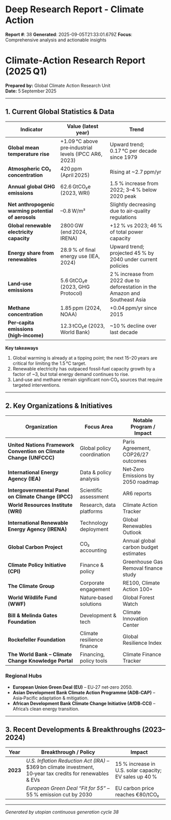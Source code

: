 # Deep Research Report - Climate Action

**Report #**: 38
**Generated**: 2025-09-05T21:33:01.679Z
**Focus**: Comprehensive analysis and actionable insights

# Climate‑Action Research Report (2025 Q1)

**Prepared by:** Global Climate Action Research Unit  
**Date:** 5 September 2025  

---

## 1. Current Global Statistics & Data

| Indicator | Value (latest year) | Trend |
|-----------|---------------------|-------|
| **Global mean temperature rise** | +1.09 °C above pre‑industrial levels (IPCC AR6, 2023) | Upward trend; 0.17 °C per decade since 1979 |
| **Atmospheric CO₂ concentration** | 420 ppm (April 2025) | Rising at ~2.7 ppm/yr |
| **Annual global GHG emissions** | 62.6 GtCO₂e (2023, WRI) | 1.5 % increase from 2022; 3–4 % below 2020 peak |
| **Net anthropogenic warming potential of aerosols** | –0.8 W/m² | Slightly decreasing due to air‑quality regulations |
| **Global renewable electricity capacity** | 2800 GW (end 2024, IRENA) | +12 % vs 2023; 46 % of total power capacity |
| **Energy share from renewables** | 28.9 % of final energy use (IEA, 2024) | Upward trend; projected 45 % by 2040 under current policies |
| **Land‑use emissions** | 5.6 GtCO₂e (2023, GHG Protocol) | 2 % increase from 2022 due to deforestation in the Amazon and Southeast Asia |
| **Methane concentration** | 1.85 ppm (2024, NOAA) | +0.04 ppm/yr since 2015 |
| **Per‑capita emissions (high‑income)** | 12.3 tCO₂e (2023, World Bank) | ~10 % decline over last decade |

**Key takeaways**

1. Global warming is already at a tipping point; the next 15–20 years are critical for limiting the 1.5 °C target.  
2. Renewable electricity has outpaced fossil‑fuel capacity growth by a factor of ~3, but total energy demand continues to rise.  
3. Land‑use and methane remain significant non‑CO₂ sources that require targeted interventions.

---

## 2. Key Organizations & Initiatives

| Organization | Focus Area | Notable Program / Impact |
|--------------|------------|--------------------------|
| **United Nations Framework Convention on Climate Change (UNFCCC)** | Global policy coordination | Paris Agreement, COP26/27 outcomes |
| **International Energy Agency (IEA)** | Data & policy analysis | Net‑Zero Emissions by 2050 roadmap |
| **Intergovernmental Panel on Climate Change (IPCC)** | Scientific assessment | AR6 reports |
| **World Resources Institute (WRI)** | Research, data platforms | Climate Action Tracker |
| **International Renewable Energy Agency (IRENA)** | Technology deployment | Global Renewables Outlook |
| **Global Carbon Project** | CO₂ accounting | Annual global carbon budget estimates |
| **Climate Policy Initiative (CPI)** | Finance & policy | Greenhouse Gas Removal finance study |
| **The Climate Group** | Corporate engagement | RE100, Climate Action 100+ |
| **World Wildlife Fund (WWF)** | Nature‑based solutions | Global Forest Watch |
| **Bill & Melinda Gates Foundation** | Development & tech | Climate Innovation Center |
| **Rockefeller Foundation** | Climate resilience finance | Global Resilience Index |
| **The World Bank – Climate Change Knowledge Portal** | Financing, policy tools | Climate Finance Tracker |

### Regional Hubs

- **European Union Green Deal (EU)** – EU‑27 net‑zero 2050.  
- **Asian Development Bank Climate Action Programme (ADB‑CAP)** – Asia‑Pacific adaptation & mitigation.  
- **African Development Bank Climate Change Initiative (AfDB‑CCI)** – Africa’s clean energy transition.

---

## 3. Recent Developments & Breakthroughs (2023–2024)

| Year | Breakthrough / Policy | Impact |
|------|-----------------------|--------|
| **2023** | *U.S. Inflation Reduction Act (IRA)* – $369 bn climate investment, 10‑year tax credits for renewables & EVs | 15 % increase in U.S. solar capacity; EV sales up 40 % |
|  | *European Green Deal “Fit for 55”* – 55 % emission cut by 2030 | EU carbon price reaches €80/tCO₂

---
*Generated by utopian continuous generation cycle 38*
